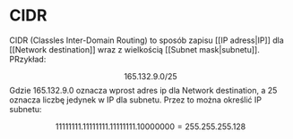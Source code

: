 # CIDR
CIDR (Classles Inter-Domain Routing) to sposób zapisu [[IP adress|IP]] dla [[Network destination]] wraz z wielkością [[Subnet mask|subnetu]]. PRzykład:

$$165.132.9.0/25$$
Gdzie $165.132.9.0$ oznacza wprost adres ip dla Network destination, a $25$ oznacza liczbę jedynek w IP dla subnetu. Przez to można określić IP subnetu:

$$11111111.11111111.11111111.10000000 = 255.255.255.128$$
